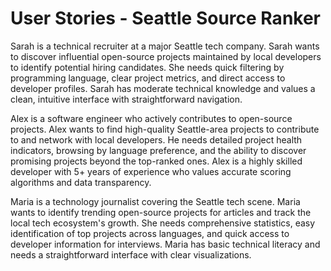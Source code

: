 # User Stories - Seattle Source Ranker

Sarah is a technical recruiter at a major Seattle tech company. Sarah wants to discover influential open-source projects maintained by local developers to identify potential hiring candidates. She needs quick filtering by programming language, clear project metrics, and direct access to developer profiles. Sarah has moderate technical knowledge and values a clean, intuitive interface with straightforward navigation.

Alex is a software engineer who actively contributes to open-source projects. Alex wants to find high-quality Seattle-area projects to contribute to and network with local developers. He needs detailed project health indicators, browsing by language preference, and the ability to discover promising projects beyond the top-ranked ones. Alex is a highly skilled developer with 5+ years of experience who values accurate scoring algorithms and data transparency.

Maria is a technology journalist covering the Seattle tech scene. Maria wants to identify trending open-source projects for articles and track the local tech ecosystem's growth. She needs comprehensive statistics, easy identification of top projects across languages, and quick access to developer information for interviews. Maria has basic technical literacy and needs a straightforward interface with clear visualizations.
